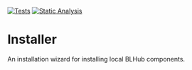 [![Tests](https://github.com/TDDD96-G11-BLHub/installer/actions/workflows/tests.yml/badge.svg?branch=main)](https://github.com/TDDD96-G11-BLHub/installer/actions/workflows/tests.yml)
[![Static Analysis](https://github.com/TDDD96-G11-BLHub/installer/actions/workflows/analysis.yml/badge.svg?branch=main)](https://github.com/TDDD96-G11-BLHub/installer/actions/workflows/tests.yml)

# Installer
An installation wizard for installing local BLHub components.
